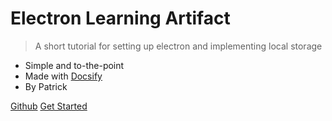 <!-- _coverpage.md -->

# Electron Learning Artifact

> A short tutorial for setting up electron and implementing local storage

- Simple and to-the-point
- Made with [Docsify](https://docsify.js.org/#/)
- By Patrick

[Github](https://github.com/Patrick-orz/electron-artifact)
[Get Started](/setup)
